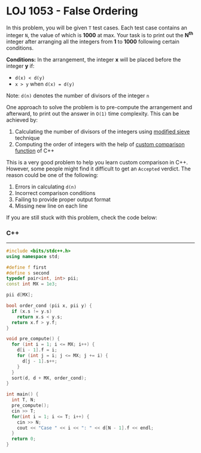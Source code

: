 # LOJ 1053 - False Ordering

In this problem, you will be given `T` test cases. Each test case contains an integer `N`, the value of which is **1000** at max. Your task is to print out the **N<sup>th</sup>** integer after arranging all the integers from **1** to **1000** following certain conditions.

**Conditions:** In the arrangement, the integer **x** will be placed before the integer **y** if: 
* `d(x) < d(y)`
* `x > y` when `d(x) = d(y)`

Note: `d(n)` denotes the number of divisors of the integer `n`

One approach to solve the problem is to pre-compute the arrangement and afterward, to print out the answer in `O(1)` time complexity. This can be achieved by:
1. Calculating the number of divisors of the integers using [modified sieve](https://codeforces.com/blog/entry/22229) technique
2. Computing the order of integers with the help of [custom comparison function](http://fusharblog.com/3-ways-to-define-comparison-functions-in-cpp/) of C++

This is a very good problem to help you learn custom comparison in C++. However, some people might find it difficult to get an `Accepted` verdict. The reason could be one of the following:

1. Errors in calculating `d(n)`
2. Incorrect comparison conditions
3. Failing to provide proper output format
4. Missing new line on each line

If you are still stuck with this problem, check the code below:

### C++
-----
```cpp
#include <bits/stdc++.h>
using namespace std;

#define f first
#define s second
typedef pair<int, int> pii;
const int MX = 1e3;

pii d[MX];

bool order_cond (pii x, pii y) {
  if (x.s != y.s)
    return x.s < y.s;
  return x.f > y.f;
}

void pre_compute() {
  for (int i = 1; i <= MX; i++) {
    d[i - 1].f = i;
    for (int j = i; j <= MX; j += i) {
      d[j - 1].s++;
    }
  }
  sort(d, d + MX, order_cond);
}

int main() {
  int T, N;
  pre_compute();
  cin >> T;
  for(int i = 1; i <= T; i++) {
    cin >> N;
    cout << "Case " << i << ": " << d[N - 1].f << endl;
  }
  return 0;
}
```